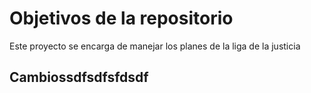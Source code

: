 # Objetivos de la repositorio

Este proyecto se encarga de manejar los planes de la liga de la justicia
## Cambiossdfsdfsfdsdf
